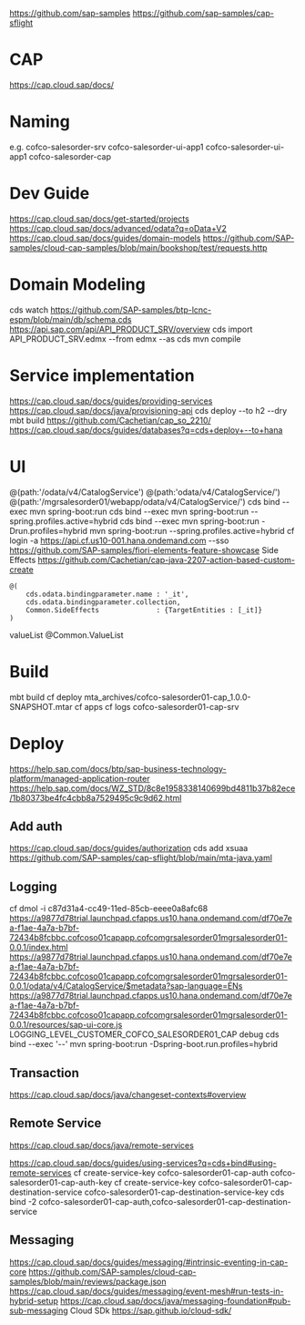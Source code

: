 
https://github.com/sap-samples
https://github.com/sap-samples/cap-sflight

# CAP
https://cap.cloud.sap/docs/

# Naming 
e.g.
cofco-salesorder-srv
cofco-salesorder-ui-app1
cofco-salesorder-ui-app1
cofco-salesorder-cap

# Dev Guide
https://cap.cloud.sap/docs/get-started/projects
https://cap.cloud.sap/docs/advanced/odata?q=oData+V2
https://cap.cloud.sap/docs/guides/domain-models
https://github.com/SAP-samples/cloud-cap-samples/blob/main/bookshop/test/requests.http

# Domain Modeling
cds watch
https://github.com/SAP-samples/btp-lcnc-espm/blob/main/db/schema.cds
https://api.sap.com/api/API_PRODUCT_SRV/overview
cds import API_PRODUCT_SRV.edmx --from edmx --as cds
mvn compile

# Service implementation
https://cap.cloud.sap/docs/guides/providing-services
https://cap.cloud.sap/docs/java/provisioning-api
cds deploy --to h2 --dry
mbt build
https://github.com/Cachetian/cap_so_2210/
https://cap.cloud.sap/docs/guides/databases?q=cds+deploy+--to+hana


# UI
@(path:'/odata/v4/CatalogService')
@(path:'odata/v4/CatalogService/')
@(path:'/mgrsalesorder01/webapp/odata/v4/CatalogService/')
cds bind --exec mvn spring-boot:run
cds bind --exec mvn spring-boot:run --spring.profiles.active=hybrid
cds bind --exec mvn spring-boot:run -Drun.profiles=hybrid
mvn spring-boot:run --spring.profiles.active=hybrid
cf login -a https://api.cf.us10-001.hana.ondemand.com --sso
https://github.com/SAP-samples/fiori-elements-feature-showcase
Side Effects
https://github.com/Cachetian/cap-java-2207-action-based-custom-create

```
@(
    cds.odata.bindingparameter.name : '_it',
    cds.odata.bindingparameter.collection,
    Common.SideEffects              : {TargetEntities : [_it]}
)
```
valueList
@Common.ValueList 

# Build
mbt build
cf deploy mta_archives/cofco-salesorder01-cap_1.0.0-
SNAPSHOT.mtar 
cf apps
cf logs cofco-salesorder01-cap-srv

# Deploy
https://help.sap.com/docs/btp/sap-business-technology-platform/managed-application-router
https://help.sap.com/docs/WZ_STD/8c8e1958338140699bd4811b37b82ece/1b80373be4fc4cbb8a7529495c9c9d62.html

## Add auth
https://cap.cloud.sap/docs/guides/authorization
cds add xsuaa
https://github.com/SAP-samples/cap-sflight/blob/main/mta-java.yaml
## Logging
cf dmol -i c87d31a4-cc49-11ed-85cb-eeee0a8afc68
https://a9877d78trial.launchpad.cfapps.us10.hana.ondemand.com/df70e7ea-f1ae-4a7a-b7bf-72434b8fcbbc.cofcoso01capapp.cofcomgrsalesorder01mgrsalesorder01-0.0.1/index.html
https://a9877d78trial.launchpad.cfapps.us10.hana.ondemand.com/df70e7ea-f1ae-4a7a-b7bf-72434b8fcbbc.cofcoso01capapp.cofcomgrsalesorder01mgrsalesorder01-0.0.1/odata/v4/CatalogService/$metadata?sap-language=ENs
https://a9877d78trial.launchpad.cfapps.us10.hana.ondemand.com/df70e7ea-f1ae-4a7a-b7bf-72434b8fcbbc.cofcoso01capapp.cofcomgrsalesorder01mgrsalesorder01-0.0.1/resources/sap-ui-core.js
LOGGING_LEVEL_CUSTOMER_COFCO_SALESORDER01_CAP debug
cds bind --exec '--' mvn spring-boot:run -Dspring-boot.run.profiles=hybrid

## Transaction
https://cap.cloud.sap/docs/java/changeset-contexts#overview
## Remote Service
https://cap.cloud.sap/docs/java/remote-services

https://cap.cloud.sap/docs/guides/using-services?q=cds+bind#using-remote-services
cf create-service-key cofco-salesorder01-cap-auth cofco-salesorder01-cap-auth-key
cf create-service-key cofco-salesorder01-cap-destination-service cofco-salesorder01-cap-destination-service-key
cds bind -2 cofco-salesorder01-cap-auth,cofco-salesorder01-cap-destination-service

## Messaging
https://cap.cloud.sap/docs/guides/messaging/#intrinsic-eventing-in-cap-core
https://github.com/SAP-samples/cloud-cap-samples/blob/main/reviews/package.json
https://cap.cloud.sap/docs/guides/messaging/event-mesh#run-tests-in-hybrid-setup
https://cap.cloud.sap/docs/java/messaging-foundation#pub-sub-messaging
Cloud SDk
https://sap.github.io/cloud-sdk/